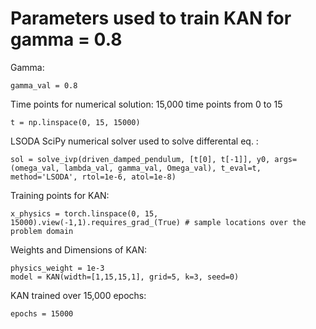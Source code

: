 # Parameters used to train KAN for gamma = 0.8

Gamma:
```
gamma_val = 0.8
```

Time points for numerical solution: 
15,000 time points from 0 to 15 
```
t = np.linspace(0, 15, 15000)
```

LSODA SciPy numerical solver used to solve differental eq. :
```
sol = solve_ivp(driven_damped_pendulum, [t[0], t[-1]], y0, args=(omega_val, lambda_val, gamma_val, Omega_val), t_eval=t, method='LSODA', rtol=1e-6, atol=1e-8)
```


Training points for KAN:
```
x_physics = torch.linspace(0, 15, 15000).view(-1,1).requires_grad_(True) # sample locations over the problem domain
```

Weights and Dimensions of KAN:
```
physics_weight = 1e-3
model = KAN(width=[1,15,15,1], grid=5, k=3, seed=0)
```
KAN trained over 15,000 epochs:
```
epochs = 15000
```
